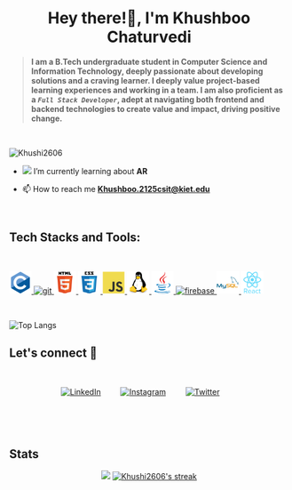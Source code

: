 <h1 align="center">Hey there!👋, I'm Khushboo Chaturvedi</h1>

> **I am a B.Tech undergraduate student in Computer Science and Information Technology, deeply passionate about developing solutions and a craving learner. I deeply value project-based learning experiences and working in a team. I am also proficient as a ***```Full Stack Developer```***, adept at navigating both frontend and backend technologies to create value and impact, driving positive change.**
<br>
<p align="left"> <img src="https://komarev.com/ghpvc/?username=Khushi2606&label=Profile%20views&color=0e75b6&style=flat" alt="Khushi2606" /> </p>

- <img src="https://media.giphy.com/media/WUlplcMpOCEmTGBtBW/giphy.gif" width="30"> I’m currently learning about **AR**

- 📫 How to reach me **Khushboo.2125csit@kiet.edu**

&nbsp;
## Tech Stacks and Tools:
<br>
<p align="left"> <a href="https://www.cprogramming.com/" target="_blank" rel="noreferrer"> <img src="https://raw.githubusercontent.com/devicons/devicon/master/icons/c/c-original.svg" alt="c" width="40" height="40"/> </a> <a href="https://git-scm.com/" target="_blank" rel="noreferrer"> <img src="https://www.vectorlogo.zone/logos/git-scm/git-scm-icon.svg" alt="git" width="40" height="40"/> </a> <a href="https://www.w3.org/html/" target="_blank" rel="noreferrer"> <img src="https://raw.githubusercontent.com/devicons/devicon/master/icons/html5/html5-original-wordmark.svg" alt="html5" width="40" height="40"/> </a>  <a href="https://www.w3schools.com/css/" target="_blank" rel="noreferrer"> <img src="https://raw.githubusercontent.com/devicons/devicon/master/icons/css3/css3-original-wordmark.svg" alt="css3" width="40" height="40"/> </a> <a href="https://developer.mozilla.org/en-US/docs/Web/JavaScript" target="_blank" rel="noreferrer"> <img src="https://raw.githubusercontent.com/devicons/devicon/master/icons/javascript/javascript-original.svg" alt="javascript" width="40" height="40"/> </a> <a href="https://www.linux.org/" target="_blank" rel="noreferrer"> <img src="https://raw.githubusercontent.com/devicons/devicon/master/icons/linux/linux-original.svg" alt="linux" width="40" height="40"/> </a> <a href="https://www.w3schools.com/cpp/" target="_blank"> <img src="https://raw.githubusercontent.com/devicons/devicon/master/icons/java/java-original.svg" alt="cplusplus" width="40" height="40"/> </a> <a href="https://firebase.google.com/" target="_blank"> <img src="https://www.vectorlogo.zone/logos/firebase/firebase-icon.svg" alt="firebase" width="40" height="40"/> </a> <a href="https://www.mysql.com/" target="_blank" rel="noreferrer"> <img src="https://raw.githubusercontent.com/devicons/devicon/master/icons/mysql/mysql-original-wordmark.svg" alt="mysql" width="40" height="40"/> </a> <a href="https://reactjs.org/" target="_blank" rel="noreferrer"> <img src="https://raw.githubusercontent.com/devicons/devicon/master/icons/react/react-original-wordmark.svg" alt="react" width="40" height="40"/> </a>  
</p>
  <br>
  
  
![Top Langs](https://github-readme-stats.vercel.app/api/top-langs/?username=Khushi2606&layout=compact&theme=tokyonight&hide_border=true)

## Let's connect 🤝
<br>
<p align="center">
  <a href=""><img width="32px" alt="LinkedIn" title="LinkedIn" src="https://user-images.githubusercontent.com/33064931/192891277-e2528754-fdca-473a-be7a-25149ae295c8.png"></a>
  &#8287;&#8287;&#8287;&#8287;&#8287;&#8287;&#8287;
  <a href=""><img width="32px" alt="Instagram" title="Instagram" src="https://user-images.githubusercontent.com/33064931/192891342-3c88a026-50f3-430d-b582-96a57b019e32.png"/></a>
  &#8287;&#8287;&#8287;&#8287;&#8287;&#8287;&#8287;
  <a href=""><img width="32px" alt="Twitter" title="Twitter" src="https://user-images.githubusercontent.com/33064931/192891530-8660cc3a-3721-4609-a99d-010d7dd5d6d7.png"/></a>
  &#8287;&#8287;&#8287;&#8287;&#8287;&#8287;&#8287;
</p> &nbsp;

&nbsp;
## Stats

<p align="center">
  <img width="48%" src="https://github-readme-stats.vercel.app/api?username=Khushi2606&show_icons=true&theme=tokyonight&hide_border=true" />
  <a href="https://github.com/Khushi2606/github-readme-streak-stats">
    <img width ="51%" alt="Khushi2606's streak" src="https://streak-stats.demolab.com/?user=Khushi2606&theme=tokyonight&hide_border=true"/>
  </a>
</p>
